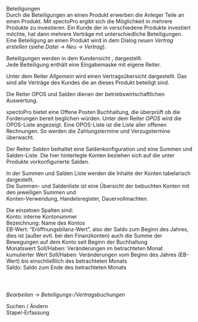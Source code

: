 <!DOCTYPE html>
<html>
<head>
<meta charset="utf-8">
<meta name="viewport" content="width=device-width, initial-scale=1.0">
<title>913_Beteiligungs-Vertragsbuchungen.md</title>
<link rel="stylesheet" href="https://stackedit.io/res-min/themes/base.css" />
<script type="text/javascript" src="https://cdn.mathjax.org/mathjax/latest/MathJax.js?config=TeX-AMS_HTML"></script>
</head>
<body><div class="container"><p>Beteiligungen <br>
Durch die Beteiligungen an einen Produkt erwerben die Anleger Teile an einen Produkt. Mit xpectoPro ergibt sich die Möglichkeit in mehrere Produkte zu investieren. Ein Kunde der in verschiedene Produkte investiert möchte, hat dann mehrere Verträge mit unterschiedliche Beteiligungen. <br>
Eine Beteiligung an einen Produkt wird in dem Dialog <em>neuen Vertrag erstellen</em> (siehe <em>Datei → Neu → Vertrag</em>).</p>

<p>Beteiligungen werden in dem Kundensicht <img src="http://xpecto.github.io/docs/img/img_1439895004298.png" alt="" title="">, dargestellt.  <br>
Jede Beiteiligung enthält  eine Eingabemaske mit eigene Reiter.  <br>
<img src="http://xpecto.github.io/docs/img/img_1438780567378.png" alt="" title=""></p>

<p>Unter dem Reiter <em>Allgemein</em>  wird einen Vertragsübersicht dargestellt. Das sind alle Verträge des Kundes die an dieses Produkt beteiligt sind.</p>

<p>Die Reiter OPOS und Salden dienen der betriebswirtschaftlichen Auswertung. </p>

<p>xpectoPro bietet eine Offene Posten Buchhaltung, die überprüft ob die Forderungen bereit beglichen würden. Unter dem Reiter <em>OPOS</em> wird die OPOS-Liste angezeigt. Eine OPOS-Liste ist die Liste aller offenen Rechnungen. So werden die Zahlungstermine und Verzugstermine überwacht.</p>

<p>Der Reiter <em>Salden</em> beihaltet eine Saldenkonfiguration und eine Summen und Salden-Liste. Die hier hinterlegte Konten beziehen sich auf die unter Produkte vorkonfigurierte Salden. <br>
<img src="http://xpecto.github.io/docs/img/img_1439903745722.png" alt="" title=""></p>

<p>In der Summen und Salden Liste werden die Inhalte der Konten tabelarisch dargestellt. <br>
Die Summen- und Saldenliste ist eine Übersicht der bebuchten Konten mit den jeweiligen Summen und  <br>
Konten-Verwendung, Handelsregister, Dauervollmachten.</p>

<p>Die einzelnen Spalten sind: <br>
Konto: interne Kontonummer <br>
Bezeichnung: Name des Kontos <br>
EB-Wert: “Eröffnungsbilanz-Wert”, also der Saldo zum Beginn des Jahres, dies ist (außer evtl. bei den Finanzkonten) auch die Summe der Bewegungen auf dem Konto seit Beginn der Buchhaltung <br>
Monatswert Soll/Haben: Veränderungen im betrachteten Monat <br>
kumulierter Wert Soll/Haben: Veränderungen vom Beginn des Jahres (EB-Wert) bis einschließlich des betrachteten Monats <br>
Saldo: Saldo zum Ende des betrachteten Monats</p>

<p><img src="http://xpecto.github.io/docs/img/img_1438781052382.png" alt="" title=""></p>

<p><img src="http://xpecto.github.io/docs/img/img_1439905059396.png" alt="" title=""></p>

<p><img src="http://xpecto.github.io/docs/img/img_1439905104073.png" alt="" title=""></p>

<p><em>Bearbeiten → Beteiligungs-/Vertragsbuchungen</em></p>

<p>Suchen / Ändern <br>
<img src="http://xpecto.github.io/docs/img/img_1438780690613.png" alt="" title=""> <br>
Stapel-Erfassung <br>
<img src="http://xpecto.github.io/docs/img/img_1438782147484.png" alt="" title=""></p>

<p><img src="http://xpecto.github.io/docs/img/img_1439551367769.png" alt="" title=""></p>

<p><img src="http://xpecto.github.io/docs/img/img_1439551309648.png" alt="" title=""></p></div></body>
</html>